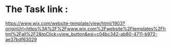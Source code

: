 # The Task link :

https://www.wix.com/website-template/view/html/1903?originUrl=https%3A%2F%2Fwww.wix.com%2Fwebsite%2Ftemplates%2Fhtml%2Fall%2F2&tpClick=view_button&esi=c04bc342-ab80-4711-b972-ae37bdf63029
